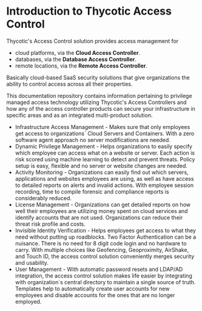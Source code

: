 [title]: # (Introduction)
[tags]: # (thycotic access control)
[priority]: # (1)
# Introduction to Thycotic Access Control

Thycotic's Access Control solution provides access management for

- cloud platforms, via the __Cloud Access Controller__.
- databases, via the __Database Access Controller__.
- remote locations, via the __Remote Access Controller__.

Basically cloud-based SaaS security solutions that give organizations the ability to control access across all their properties.

This documentation repository contains information pertaining to privilege managed access technology utilizing Thycotic's Access Controllers and how any of the access controller products can secure your infrastructure in specific areas and as an integrated multi-product solution.

* Infrastructure Access Management - Makes sure that only employees get access to organizations´ Cloud Servers and Containers. With a zero software agent approach no server modifications are needed.
* Dynamic Privilege Management - Helps organizations to easily specify which employee can access what on a website or server. Each action is risk scored using machine learning to detect and prevent threats. Policy setup is easy, flexible and no server or website changes are needed.
* Activity Monitoring - Organizations can easily find out which servers, applications and websites employees are using, as well as have access to detailed reports on alerts and invalid actions. With employee session recording, time to compile forensic and compliance reports is considerably reduced.
* License Management - Organizations can get detailed reports on how well their employees are utilizing money spent on cloud services and identify accounts that are not used. Organizations can reduce their threat risk profile and costs.
* Invisible Identity Verification - Helps employees get access to what they need without putting up roadblocks. Two Factor Authentication can be a nuisance. There is no need for 8 digit code login and no hardware to carry. With multiple choices like Geofencing, Geoproximity, AirShake, and Touch ID, the access control solution conveniently merges security and usability.
* User Management - With automatic password resets and LDAP/AD integration, the access control solution makes life easier by integrating with organization´s central directory to maintain a single source of truth. Templates help to automatically create user accounts for new employees and disable accounts for the ones that are no longer employed.

<!--
## Why Thycotic Access Control

| No Heavy Agent | No Tokens | Easy Password | No Manual | No SMS |
| ----- | ----- | ----- | ----- | ----- |
| Binary Install | Save Cost | Management | Reporting | Easy to Use |

### Deployment

Deploy The Cloud Access Controller as you like. Either use our SaaS service or deploy in your AWS VPC or On-Premise.

#### SaaS Deployment

The Cloud Access Controller helps enterprises protect privileged accounts on SaaS web applications and servers. The Cloud Access Controller respects security, privacy and legal restrictions that you may have. Our SaaS service is hosted in AWS.

#### AWS Cloud Deployment

The Cloud Access Controller’s AWS cloud deployment comes built-in with High Availability, Multi-Zone Support, Automated Load Balancing, Read Replica scaling and scalable alerting. Customer can get the experience of a SaaS hosted solution, while all their data and keys are held in their private AWS cluster.

#### On-Premise Deployment

The Cloud Access Controller’s On-Premise deployment provides Xen, KVM, VMware and Docker images. These images can be deployed by any standard hypervisor or modern orchestration platform and come with configuration scripts. -->
